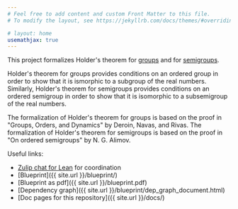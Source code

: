 ```yaml
---
# Feel free to add content and custom Front Matter to this file.
# To modify the layout, see https://jekyllrb.com/docs/themes/#overriding-theme-defaults

# layout: home
usemathjax: true
---
```

This project formalizes Holder's theorem for [groups](https://ericluap.github.io/OrderedSemigroups/docs/OrderedSemigroups/OrderedGroup/Holder.html) and for [semigroups](https://ericluap.github.io/OrderedSemigroups/docs/OrderedSemigroups/Holder.html).

Holder's theorem for groups provides conditions on an ordered group in order to show that it is ismorphic to a subgroup of the real numbers. Similarly, Holder's theorem for semigroups provides conditions on an ordered semigroup in order to show that it is isomorphic to a subsemigroup of the real numbers.

The formalization of Holder's theorem for groups is based on the proof in "Groups, Orders, and Dynamics" by Deroin, Navas, and Rivas. The formalization of Holder's theorem for semigroups is based on the proof in "On ordered semigroups" by N. G. Alimov.

Useful links:

* [Zulip chat for Lean](https://leanprover.zulipchat.com/) for coordination
* [Blueprint]({{ site.url }}/blueprint/)
* [Blueprint as pdf]({{ site.url }}/blueprint.pdf)
* [Dependency graph]({{ site.url }}/blueprint/dep_graph_document.html)
* [Doc pages for this repository]({{ site.url }}/docs/)